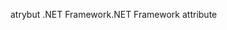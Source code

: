 <span data-ttu-id="3ab02-101">atrybut .NET Framework</span><span class="sxs-lookup"><span data-stu-id="3ab02-101">.NET Framework attribute</span></span>
